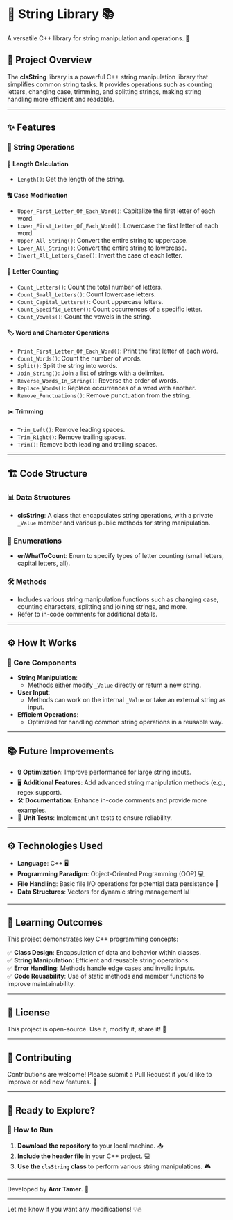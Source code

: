 # 🧵 String Library 📚  
A versatile C++ library for string manipulation and operations. 🚀  

## 🌟 Project Overview  
The **clsString** library is a powerful C++ string manipulation library that simplifies common string tasks. It provides operations such as counting letters, changing case, trimming, and splitting strings, making string handling more efficient and readable.  

---

## ✨ Features  

### 📝 String Operations  

#### 📏 Length Calculation  
- `Length()`: Get the length of the string.  

#### 🔠 Case Modification  
- `Upper_First_Letter_Of_Each_Word()`: Capitalize the first letter of each word.  
- `Lower_First_Letter_Of_Each_Word()`: Lowercase the first letter of each word.  
- `Upper_All_String()`: Convert the entire string to uppercase.  
- `Lower_All_String()`: Convert the entire string to lowercase.  
- `Invert_All_Letters_Case()`: Invert the case of each letter.  

#### 🔢 Letter Counting  
- `Count_Letters()`: Count the total number of letters.  
- `Count_Small_Letters()`: Count lowercase letters.  
- `Count_Capital_Letters()`: Count uppercase letters.  
- `Count_Specific_Letter()`: Count occurrences of a specific letter.  
- `Count_Vowels()`: Count the vowels in the string.  

#### 🏷️ Word and Character Operations  
- `Print_First_Letter_Of_Each_Word()`: Print the first letter of each word.  
- `Count_Words()`: Count the number of words.  
- `Split()`: Split the string into words.  
- `Join_String()`: Join a list of strings with a delimiter.  
- `Reverse_Words_In_String()`: Reverse the order of words.  
- `Replace_Words()`: Replace occurrences of a word with another.  
- `Remove_Punctuations()`: Remove punctuation from the string.  

#### ✂️ Trimming  
- `Trim_Left()`: Remove leading spaces.  
- `Trim_Right()`: Remove trailing spaces.  
- `Trim()`: Remove both leading and trailing spaces.  

---

## 🏗️ Code Structure  

### 📊 Data Structures  
- **clsString**: A class that encapsulates string operations, with a private `_Value` member and various public methods for string manipulation.  

### 🔢 Enumerations  
- **enWhatToCount**: Enum to specify types of letter counting (small letters, capital letters, all).  

### 🛠️ Methods  
- Includes various string manipulation functions such as changing case, counting characters, splitting and joining strings, and more.  
- Refer to in-code comments for additional details.  

---

## ⚙️ How It Works  

### 🔑 Core Components  
- **String Manipulation**:  
  - Methods either modify `_Value` directly or return a new string.  
- **User Input**:  
  - Methods can work on the internal `_Value` or take an external string as input.  
- **Efficient Operations**:  
  - Optimized for handling common string operations in a reusable way.  

---

## 📚 Future Improvements  

- 🔒 **Optimization**: Improve performance for large string inputs.  
- 🖥️ **Additional Features**: Add advanced string manipulation methods (e.g., regex support).  
- 🛠️ **Documentation**: Enhance in-code comments and provide more examples.  
- 📜 **Unit Tests**: Implement unit tests to ensure reliability.  

---

## ⚙️ Technologies Used  

- **Language**: C++ 🖥️  
- **Programming Paradigm**: Object-Oriented Programming (OOP) 💻  
- **File Handling**: Basic file I/O operations for potential data persistence 📂  
- **Data Structures**: Vectors for dynamic string management 📊  

---

## 🎯 Learning Outcomes  

This project demonstrates key C++ programming concepts:  

✅ **Class Design**: Encapsulation of data and behavior within classes.  
✅ **String Manipulation**: Efficient and reusable string operations.  
✅ **Error Handling**: Methods handle edge cases and invalid inputs.  
✅ **Code Reusability**: Use of static methods and member functions to improve maintainability.  

---

## 📜 License  

This project is open-source. Use it, modify it, share it! 🎉  

---

## 🤝 Contributing  

Contributions are welcome! Please submit a Pull Request if you'd like to improve or add new features. 🙌  

---

## 🏁 Ready to Explore?  

### 🚀 How to Run  

1. **Download the repository** to your local machine. 📥  
2. **Include the header file** in your C++ project. 💻  
3. **Use the `clsString` class** to perform various string manipulations. 🎮  

---

Developed by **Amr Tamer**. 🚀  

---

Let me know if you want any modifications! 💡🔥  
